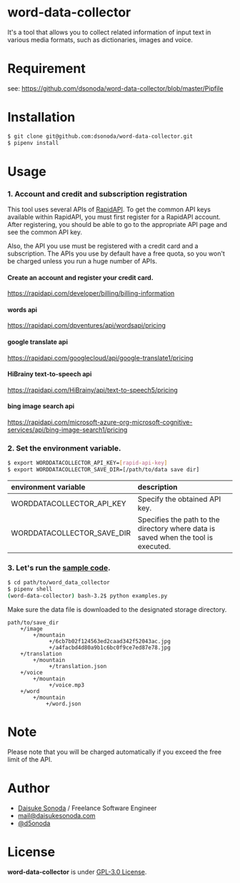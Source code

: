 # word-data-collector
It's a tool that allows you to collect related information of input text in various media formats, such as dictionaries, images and voice.

# Requirement

see: https://github.com/dsonoda/word-data-collector/blob/master/Pipfile

# Installation

```bash
$ git clone git@github.com:dsonoda/word-data-collector.git
$ pipenv install
```

# Usage
### 1. Account and credit and subscription registration  
This tool uses several APIs of [RapidAPI](https://rapidapi.com/). To get the common API keys available within RapidAPI, you must first register for a RapidAPI account. After registering, you should be able to go to the appropriate API page and see the common API key.  
  
Also, the API you use must be registered with a credit card and a subscription. The APIs you use by default have a free quota, so you won't be charged unless you run a huge number of APIs.  

#### Create an account and register your credit card.  
https://rapidapi.com/developer/billing/billing-information  

#### words api  
https://rapidapi.com/dpventures/api/wordsapi/pricing  

#### google translate api  
https://rapidapi.com/googlecloud/api/google-translate1/pricing  

#### HiBrainy text-to-speech api  
https://rapidapi.com/HiBrainy/api/text-to-speech5/pricing  

#### bing image search api  
https://rapidapi.com/microsoft-azure-org-microsoft-cognitive-services/api/bing-image-search1/pricing  


### 2. Set the environment variable.  

```bash
$ export WORDDATACOLLECTOR_API_KEY=[rapid-api-key]
$ export WORDDATACOLLECTOR_SAVE_DIR=[/path/to/data save dir]
```

|environment variable|description|
|:---|:---|
|WORDDATACOLLECTOR_API_KEY|Specify the obtained API key.|
|WORDDATACOLLECTOR_SAVE_DIR|Specifies the path to the directory where data is saved when the tool is executed.|

### 3. Let's run the [sample code](https://github.com/dsonoda/word-data-collector/blob/master/word_data_collector/examples.py).  

```bash
$ cd path/to/word_data_collector
$ pipenv shell
(word-data-collector) bash-3.2$ python examples.py
```

Make sure the data file is downloaded to the designated storage directory.

```
path/to/save_dir
    +/image
        +/mountain
             +/6cb7b02f124563ed2caad342f52043ac.jpg
             +/a4facbd4d80a9b1c6bc0f9ce7ed87e78.jpg
    +/translation
        +/mountain
             +/translation.json
    +/voice
        +/mountain
             +/voice.mp3
    +/word
        +/mountain
            +/word.json
```

# Note
Please note that you will be charged automatically if you exceed the free limit of the API.  
 
# Author
* [Daisuke Sonoda](https://daisukesonoda.com/) / Freelance Software Engineer  
* [mail@daisukesonoda.com](mail@daisukesonoda.com)  
* [@d5onoda](https://twitter.com/d5onoda)  
 
# License
**word-data-collector** is under [GPL-3.0 License](https://github.com/dsonoda/word-data-collector/blob/master/LICENSE).
